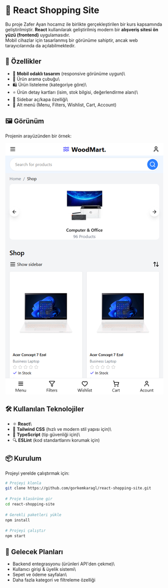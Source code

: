# 🛒 React Shopping Site

Bu proje Zafer Ayan hocamız ile birlikte gerçekleştirilen bir kurs kapsamında geliştirilmiştir.
**React** kullanılarak geliştirilmiş modern bir **alışveriş
sitesi ön yüzü (frontend)** uygulamasıdır.\
Mobil cihazlar için tasarlanmış bir görünüme sahiptir, ancak web
tarayıcılarında da açılabilmektedir.

## 🚀 Özellikler

-   📱 **Mobil odaklı tasarım** (responsive görünüme uygun)\
-   🔎 Ürün arama çubuğu\
-   🛍️ Ürün listeleme (kategoriye göre)\
-   ⭐ Ürün detay kartları (isim, stok bilgisi, değerlendirme alanı)\
-   📂 Sidebar aç/kapa özelliği\
-   🧾 Alt menü (Menu, Filters, Wishlist, Cart, Account)

## 🖼️ Görünüm

Projenin arayüzünden bir örnek:

![Shopping Site Screenshot](./src/assets/react-shopping-site.png)

## 🛠️ Kullanılan Teknolojiler

-   ⚛️ **React**\
-   🎨 **Tailwind CSS** (hızlı ve modern stil yapısı için)\
-   📘 **TypeScript** (tip güvenliği için)\
-   🔍 **ESLint** (kod standartlarını korumak için)

## 📦 Kurulum

Projeyi yerelde çalıştırmak için:

``` bash
# Projeyi klonla
git clone https://github.com/gorkemkaragl/react-shopping-site.git

# Proje klasörüne gir
cd react-shopping-site

# Gerekli paketleri yükle
npm install

# Projeyi çalıştır
npm start
```

## 🔮 Gelecek Planları

-   Backend entegrasyonu (ürünleri API'den çekme)\
-   Kullanıcı girişi & üyelik sistemi\
-   Sepet ve ödeme sayfaları\
-   Daha fazla kategori ve filtreleme özelliği
